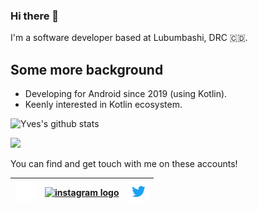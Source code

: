 ### Hi there 👋

I'm a software developer based at Lubumbashi, DRC 🇨🇩.

## Some more background
- Developing for Android since 2019 (using Kotlin).
- Keenly interested in Kotlin ecosystem.

![Yves's github stats](https://github-readme-stats.vercel.app/api?username=yveskalume&theme=dracula&show_icons=true&count_private=true)

![](https://github-readme-stats.vercel.app/api/top-langs/?username=yveskalume&layout=compact)

<!--
**YvesKalume/yveskalume** is a ✨ _special_ ✨ repository because its `README.md` (this file) appears on your GitHub profile.
-->
You can find and get touch with me on these accounts!

| [<img src="https://raw.githubusercontent.com/Delta456/Delta456/master/img/github.png" alt="github logo" width="34">](https://github.com/yveskalume) | [<img src="https://raw.githubusercontent.com/Delta456/Delta456/master/img/instagram.jpg" alt="instagram logo" width="24">](https://www.instagram.com/kalumeyves/) | [<img src="https://raw.githubusercontent.com/Delta456/Delta456/master/img/twitter.png" alt="twitter logo" width="34">](https://twitter.com/kalumeyves)
|---|---|---|
